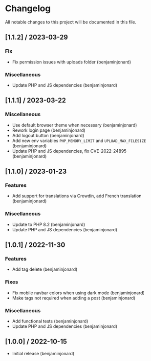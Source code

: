 # Changelog
All notable changes to this project will be documented in this file.

## [1.1.2] / 2023-03-29
### Fix
- Fix permission issues with uploads folder (benjaminjonard)

### Miscellaneous
- Update PHP and JS dependencies (benjaminjonard)

## [1.1.1] / 2023-03-22
### Miscellaneous
- Use default browser theme when necessary (benjaminjonard)
- Rework login page (benjaminjonard)
- Add logout button (benjaminjonard)
- Add new env variables `PHP_MEMORY_LIMIT` and `UPLOAD_MAX_FILESIZE` (benjaminjonard)
- Update PHP and JS dependencies, fix CVE-2022-24895 (benjaminjonard)

## [1.1.0] / 2023-01-23
### Features
- Add support for translations via Crowdin, add French translation (benjaminjonard)

### Miscellaneous
- Update to PHP 8.2 (benjaminjonard)
- Update PHP and JS dependencies (benjaminjonard)

## [1.0.1] / 2022-11-30
### Features
- Add tag delete (benjaminjonard)

### Fixes
- Fix mobile navbar colors when using dark mode (benjaminjonard)
- Make tags not required when adding a post (benjaminjonard)

### Miscellaneous
- Add functional tests (benjaminjonard)
- Update PHP and JS dependencies (benjaminjonard)

## [1.0.0] / 2022-10-15
- Initial release (benjaminjonard)
